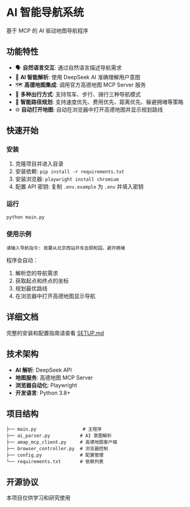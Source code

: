# AI 智能导航系统

基于 MCP 的 AI 驱动地图导航程序

## 功能特性

- 🗣️ **自然语言交互**: 通过自然语言描述导航需求
- 🤖 **AI 智能解析**: 使用 DeepSeek AI 准确理解用户意图
- 🗺️ **高德地图集成**: 调用官方高德地图 MCP Server 服务
- 🚗 **多种出行方式**: 支持驾车、步行、骑行三种导航模式
- 🎯 **智能路径规划**: 支持速度优先、费用优先、距离优先、躲避拥堵等策略
- 🌐 **自动打开地图**: 自动在浏览器中打开高德地图并显示规划路线

## 快速开始

### 安装

1. 克隆项目并进入目录
2. 安装依赖: `pip install -r requirements.txt`
3. 安装浏览器: `playwright install chromium`
4. 配置 API 密钥: 复制 `.env.example` 为 `.env` 并填入密钥

### 运行

```bash
python main.py
```

### 使用示例

```
请输入导航指令: 我要从北京西站开车去颐和园，避开拥堵
```

程序会自动：
1. 解析您的导航需求
2. 获取起点和终点的坐标
3. 规划最优路线
4. 在浏览器中打开高德地图显示导航

## 详细文档

完整的安装和配置指南请查看 [SETUP.md](SETUP.md)

## 技术架构

- **AI 解析**: DeepSeek API
- **地图服务**: 高德地图 MCP Server
- **浏览器自动化**: Playwright
- **开发语言**: Python 3.8+

## 项目结构

```
├── main.py                 # 主程序
├── ai_parser.py           # AI 意图解析
├── amap_mcp_client.py     # 高德地图客户端
├── browser_controller.py  # 浏览器控制
├── config.py              # 配置管理
└── requirements.txt       # 依赖列表
```

## 开源协议

本项目仅供学习和研究使用